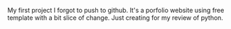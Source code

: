 My first project I forgot to push to github.
It's a porfolio website using free template with a bit slice of change.
Just creating for my review of python.
